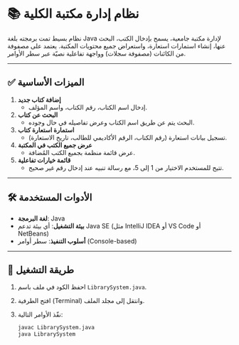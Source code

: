 # 📚 نظام إدارة مكتبة الكلية

نظام بسيط تمت برمجته بلغة Java لإدارة مكتبة جامعية، يسمح بإدخال الكتب، البحث عنها، إنشاء استمارات استعارة، واستعراض جميع محتويات المكتبة. يعتمد على مصفوفة من الكائنات (مصفوفة سجلات) وواجهة تفاعلية نصيّة عبر سطر الأوامر.

---

## ✅ الميزات الأساسية

1. **إضافة كتاب جديد**
   - إدخال اسم الكتاب، رقم الكتاب، واسم المؤلف.
2. **البحث عن كتاب**
   - البحث يتم عن طريق اسم الكتاب وعرض تفاصيله في حال وجوده.
3. **استمارة استعارة كتاب**
   - تسجيل بيانات استعارة (رقم الكتاب، الرقم الأكاديمي للطالب، تاريخ الاستعارة).
4. **عرض جميع الكتب في المكتبة**
   - عرض قائمة منظمة بجميع الكتب المُضافة.
5. **قائمة خيارات تفاعلية**
   - تتيح للمستخدم الاختيار من 1 إلى 5، مع رسالة تنبيه عند إدخال رقم غير صحيح.

---

## 🛠️ الأدوات المستخدمة

- **لغة البرمجة**: Java  
- **بيئة التشغيل**: أي بيئة تدعم Java SE (مثل IntelliJ IDEA أو VS Code أو NetBeans)
- **أسلوب التنفيذ**: سطر أوامر (Console-based)

---

## 🚀 طريقة التشغيل

1. احفظ الكود في ملف باسم `LibrarySystem.java`.
2. افتح الطرفية (Terminal) وانتقل إلى مجلد الملف.
3. نفّذ الأوامر التالية:

   ```bash
   javac LibrarySystem.java
   java LibrarySystem